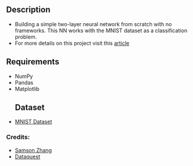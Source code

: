 
## Description
* Building a simple two-layer neural network from scratch with no frameworks. This NN works with the MNIST dataset as a classification problem. 
* For more details on this project visit this [article](https://medium.com/@mariya.k2022/mathematics-of-neural-networks-0d151b5a557e)

## Requirements
* NumPy
* Pandas
* Matplotlib
    ## Dataset
*   [MNIST Dataset](https://www.kaggle.com/competitions/digit-recognizer)


### Credits: 
* [Samson Zhang](https://youtu.be/w8yWXqWQYmU?si=Pz0FSPw4zwEqGVO3)
* [Dataquest](https://youtu.be/MQzG1hfhow4?si=B_A3TkZztwEURWwB)

